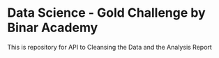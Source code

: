 # Data Science - Gold Challenge by Binar Academy 
This is repository for API to Cleansing the Data and the Analysis Report
